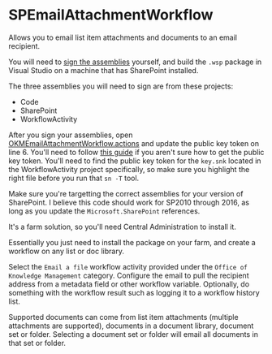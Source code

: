 # SPEmailAttachmentWorkflow
Allows you to email list item attachments and documents to an email recipient.

You will need to [sign the assemblies](https://docs.microsoft.com/en-us/dotnet/framework/app-domains/how-to-sign-an-assembly-with-a-strong-name) yourself, and build the `.wsp` package in Visual Studio on a machine that has SharePoint installed.

The three assemblies you will need to sign are from these projects:

- Code
- SharePoint
- WorkflowActivity

After you sign your assemblies, open [OKMEmailAttachmentWorkflow.actions](https://github.com/jyarbro/SPEmailAttachmentWorkflow/blob/master/SharePoint/Workflow/OKMEmailAttachmentWorkflow.actions) and update the public key token on line 6. You'll need to follow [this guide](https://blogs.msdn.microsoft.com/miah/2008/02/19/visual-studio-tip-get-public-key-token-for-a-strong-named-assembly/) if you aren't sure how to get the public key token. You'll need to find the public key token for the `key.snk` located in the WorkflowActivity project specifically, so make sure you highlight the right file before you run that `sn -T` tool.

Make sure you're targetting the correct assemblies for your version of SharePoint. I believe this code should work for SP2010 through 2016, as long as you update the `Microsoft.SharePoint` references.

It's a farm solution, so you'll need Central Administration to install it.

Essentially you just need to install the package on your farm, and create a workflow on any list or doc library.

Select the `Email a file` workflow activity provided under the `Office of Knowledge Management` category. Configure the email to pull the recipient address from a metadata field or other workflow variable. Optionally, do something with the workflow result such as logging it to a workflow history list.

Supported documents can come from list item attachments (multiple attachments are supported), documents in a document library, document set or folder. Selecting a document set or folder will email all documents in that set or folder.
